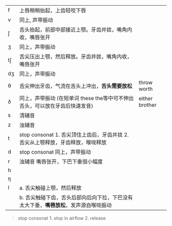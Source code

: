 |     |                                                                                       |                |
| --- | ------------------------------------------------------------------------------------- | -------------- |
| f   | 上唇稍稍抬起，上齿轻咬下唇                                                            |                |
| v   | 同上, 声带振动                                                                        |                |
| ʃ   | 舌头抬起，前部中部接近上颚。牙齿并拢，嘴角内收，嘴唇张开                              |                |
| ʒ   | 同上，声带振动                                                                        |                |
| tʃ  | 舌尖压出上颚，然后释放。牙齿并拢，嘴角内收，嘴唇张开                                  |                |
| dʒ  | 同上，声带振动                                                                        |                |
| θ   | 舌尖伸出牙齿，气流在舌头上冲出，**舌头需要放松**                                      | throw worth    |
| ð   | 同上，声带振动 (在短单词 these the等中可不伸出舌头，可以放在牙齿后快速发音)           | either brother |
| s   | 清辅音                                                                                |                |
| z   | 浊辅音                                                                                |                |
| t   | stop consonat 1. 舌尖顶住上齿后，牙齿并拢 2. 舌尖从上颚释放，牙齿释放，喉咙释放       |                |
| d   | stop consonat 同上，声带振动                                                          |                |
| r   | 浊辅音 嘴唇张开，下巴下垂很小幅度                                                                                      |                |
| h   |                                                                                       |                |
| ŋ   |                                                                                       |                |
| l   | a. 舌尖触碰上颚，然后释放                                                             |                |
|     | b. 舌尖触碰下齿，舌头后部向后向下拉，下巴没有太大下垂，**嘴唇放松**，发声源自喉咙振动 |                |

> stop consonat 1. stop in airflow 2. release


